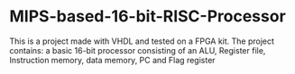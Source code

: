 # MIPS-based-16-bit-RISC-Processor

This is a project made with VHDL and tested on a FPGA kit. 
The project contains: a basic 16-bit processor consisting of an ALU, Register file, Instruction memory, data memory, PC and Flag register
